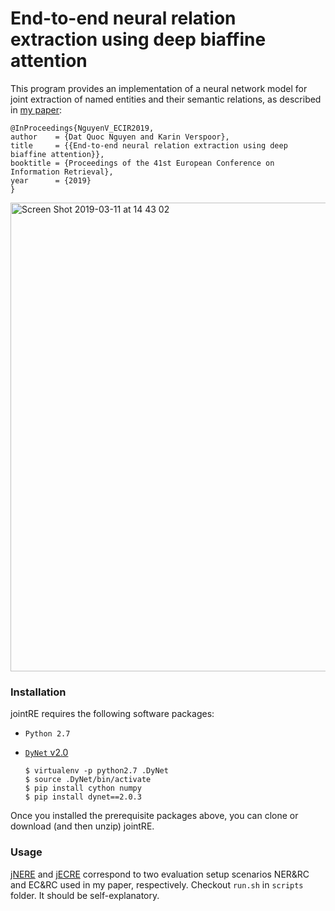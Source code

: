 # End-to-end neural relation extraction using deep biaffine attention

This program provides an implementation of a neural network model for joint extraction of named entities and their semantic relations,  as described in [my paper](https://arxiv.org/abs/1812.11275):

    @InProceedings{NguyenV_ECIR2019,
    author    = {Dat Quoc Nguyen and Karin Verspoor},
    title     = {{End-to-end neural relation extraction using deep biaffine attention}},
    booktitle = {Proceedings of the 41st European Conference on Information Retrieval},
    year      = {2019}
    }
    
<img width="750" alt="Screen Shot 2019-03-11 at 14 43 02" src="https://user-images.githubusercontent.com/2412555/54099204-25717680-440c-11e9-8673-5ecdb05b25e1.png">
    
### Installation

jointRE requires the following software packages:

* `Python 2.7`
* [`DyNet` v2.0](http://dynet.readthedocs.io/en/latest/python.html)

      $ virtualenv -p python2.7 .DyNet
      $ source .DyNet/bin/activate
      $ pip install cython numpy
      $ pip install dynet==2.0.3

Once you installed the prerequisite packages above, you can clone or download (and then unzip) jointRE.

### Usage

[jNERE](https://github.com/datquocnguyen/jointRE/tree/master/jNERE) and [jECRE](https://github.com/datquocnguyen/jointRE/tree/master/jECRE) correspond to two evaluation setup scenarios  NER&RC and EC&RC used in my paper, respectively.  Checkout `run.sh` in `scripts` folder. It should be self-explanatory.
